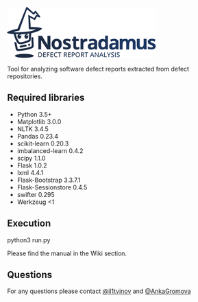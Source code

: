![Nostradamus](https://github.com/Exactpro/nostradamus/blob/master/front_end/static/img/logo_dark.png)

Tool for analyzing software defect reports extracted from defect repositories.

## Required libraries

* Python 3.5+
* Matplotlib 3.0.0
* NLTK 3.4.5
* Pandas 0.23.4
* scikit-learn 0.20.3
* imbalanced-learn 0.4.2
* scipy 1.1.0
* Flask 1.0.2
* lxml 4.4.1
* Flask-Bootstrap 3.3.7.1
* Flask-Sessionstore 0.4.5
* swifter 0.295
* Werkzeug <1

## Execution
python3 run.py

Please find the manual in the Wiki section.

## Questions
For any questions please contact [@il1tvinov](https://github.com/il1tvinov) and [@AnkaGromova](https://github.com/AnkaGromova)
